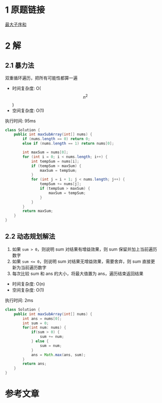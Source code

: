 # 1 原题链接

[最大子序和](https://leetcode-cn.com/problems/maximum-subarray/)

# 2 解

## 2.1 暴力法

双重循环遍历，把所有可能性都算一遍

- 时间复杂度: O($$n^2$$)
- 空间复杂度: O(1)

执行时间: 95ms

```java
class Solution {
    public int maxSubArray(int[] nums) {
        if (nums.length == 0) return 0;
        else if (nums.length == 1) return nums[0];

        int maxSum = nums[0];
        for (int i = 0; i < nums.length; i++) {
            int tempSum = nums[i];
            if (tempSum > maxSum) {
                maxSum = tempSum;
            }
            for (int j = i + 1; j < nums.length; j++) {
                tempSum += nums[j];
                if (tempSum > maxSum) {
                    maxSum = tempSum;
                }
            }
        }
        return maxSum;
    }
}
```

## 2.2 动态规划解法

1. 如果 `sum > 0`，则说明 sum 对结果有增益效果，则 sum 保留并加上当前遍历数字
2. 如果 `sum <= 0`，则说明 sum 对结果无增益效果，需要舍弃，则 sum 直接更新为当前遍历数字
3. 每次比较 sum 和 ans 的大小，将最大值置为 ans，遍历结束返回结果


- 时间复杂度: O(n)
- 空间复杂度: O(1)

执行时间: 2ms

```java
class Solution {
    public int maxSubArray(int[] nums) {
        int ans = nums[0];
        int sum = 0;
        for(int num: nums) {
            if(sum > 0) {
                sum += num;
            } else {
                sum = num;
            }
            ans = Math.max(ans, sum);
        }
        return ans;
    }
}
```

# 参考文章
